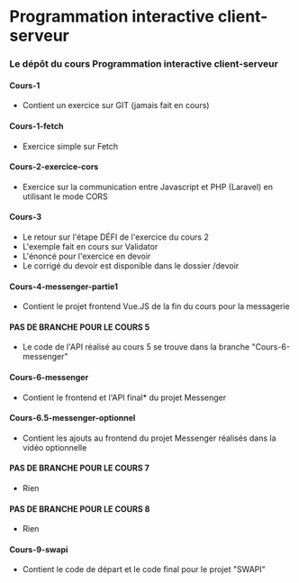# Programmation interactive client-serveur
### Le dépôt du cours Programmation interactive client-serveur

#### Cours-1
- Contient un exercice sur GIT (jamais fait en cours)
#### Cours-1-fetch
- Exercice simple sur Fetch
#### Cours-2-exercice-cors
- Exercice sur la communication entre Javascript et PHP (Laravel) en utilisant le mode CORS
#### Cours-3
- Le retour sur l'étape DÉFI de l'exercice du cours 2
- L'exemple fait en cours sur Validator
- L'énoncé pour l'exercice en devoir
- Le corrigé du devoir est disponible dans le dossier /devoir
#### Cours-4-messenger-partie1
- Contient le projet frontend Vue.JS de la fin du cours pour la messagerie
#### PAS DE BRANCHE POUR LE COURS 5
- Le code de l'API réalisé au cours 5 se trouve dans la branche "Cours-6-messenger"
#### Cours-6-messenger
- Contient le frontend et l'API final* du projet Messenger
#### Cours-6.5-messenger-optionnel
- Contient les ajouts au frontend du projet Messenger réalisés dans la vidéo optionnelle
#### PAS DE BRANCHE POUR LE COURS 7
- Rien
#### PAS DE BRANCHE POUR LE COURS 8
- Rien
#### Cours-9-swapi
- Contient le code de départ et le code final pour le projet "SWAPI"
